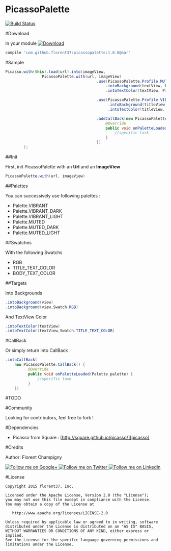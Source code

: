 PicassoPalette
=======

[![Build Status](https://travis-ci.org/florent37/Wear-Emmet.svg)](https://travis-ci.org/florent37/PicassoPalette)

#Download

In your module [![Download](https://api.bintray.com/packages/florent37/maven/PicassoPalette/images/download.svg)](https://bintray.com/florent37/maven/PicassoPalette/_latestVersion)
```groovy
compile 'com.github.florent37:picassopalette:1.0.0@aar'
```

#Sample

```java
Picasso.with(this).load(url).into(imageView,
                PicassoPalette.with(url, imageView)
                                        .use(PicassoPalette.Profile.MUTED_DARK)
                                            .intoBackground(textView, PicassoPalette.Swatch.RGB)
                                            .intoTextColor(textView, PicassoPalette.Swatch.BODY_TEXT_COLOR)

                                        .use(PicassoPalette.Profile.VIBRANT)
                                             .intoBackground(titleView, PicassoPalette.Swatch.RGB)
                                             .intoTextColor(titleView, PicassoPalette.Swatch.BODY_TEXT_COLOR)

                                        .addCallBack(new PicassoPalette.CallBack() {
                                            @Override
                                            public void onPaletteLoaded(Palette palette) {
                                                //specific task
                                            }
                                        })
        );
```

##Init

First, init PicassoPalette with an **Url** and an **ImageView**

```java
PicassoPalette.with(url, imageView)
```

##Palettes

You can successively use following palettes :

- Palette.VIBRANT
- Palette.VIBRANT_DARK
- Palette.VIBRANT_LIGHT
- Palette.MUTED
- Palette.MUTED_DARK
- Palette.MUTED_LIGHT

##Swatches

With the following Swatchs

- RGB
- TITLE_TEXT_COLOR
- BODY_TEXT_COLOR

##Targets

Into Backgrounds

```java
.intoBackground(view)
.intoBackground(view,Swatch.RGB)
```

And TextView Color

```java
.intoTextColor(textView)
.intoTextColor(textView,Swatch.TITLE_TEXT_COLOR)
```

#CallBack

Or simply return into CallBack

```java
.intoCallBack(
    new PicassoPalette.CallBack() {
          @Override
          public void onPaletteLoaded(Palette palette) {
              //specific task
          }
    })
```


#TODO

#Community

Looking for contributors, feel free to fork !

#Dependencies

- Picasso from Square : [http://square.github.io/picasso/][picasso]

#Credits

Author: Florent Champigny

<a href="https://plus.google.com/+florentchampigny">
  <img alt="Follow me on Google+"
       src="https://raw.githubusercontent.com/florent37/DaVinci/master/mobile/src/main/res/drawable-hdpi/gplus.png" />
</a>
<a href="https://twitter.com/florent_champ">
  <img alt="Follow me on Twitter"
       src="https://raw.githubusercontent.com/florent37/DaVinci/master/mobile/src/main/res/drawable-hdpi/twitter.png" />
</a>
<a href="https://www.linkedin.com/profile/view?id=297860624">
  <img alt="Follow me on LinkedIn"
       src="https://raw.githubusercontent.com/florent37/DaVinci/master/mobile/src/main/res/drawable-hdpi/linkedin.png" />
</a>

#License

    Copyright 2015 florent37, Inc.

    Licensed under the Apache License, Version 2.0 (the "License");
    you may not use this file except in compliance with the License.
    You may obtain a copy of the License at

       http://www.apache.org/licenses/LICENSE-2.0

    Unless required by applicable law or agreed to in writing, software
    distributed under the License is distributed on an "AS IS" BASIS,
    WITHOUT WARRANTIES OR CONDITIONS OF ANY KIND, either express or implied.
    See the License for the specific language governing permissions and
    limitations under the License.


[snap]: https://oss.sonatype.org/content/repositories/snapshots/
[picasso]: http://square.github.io/picasso/
